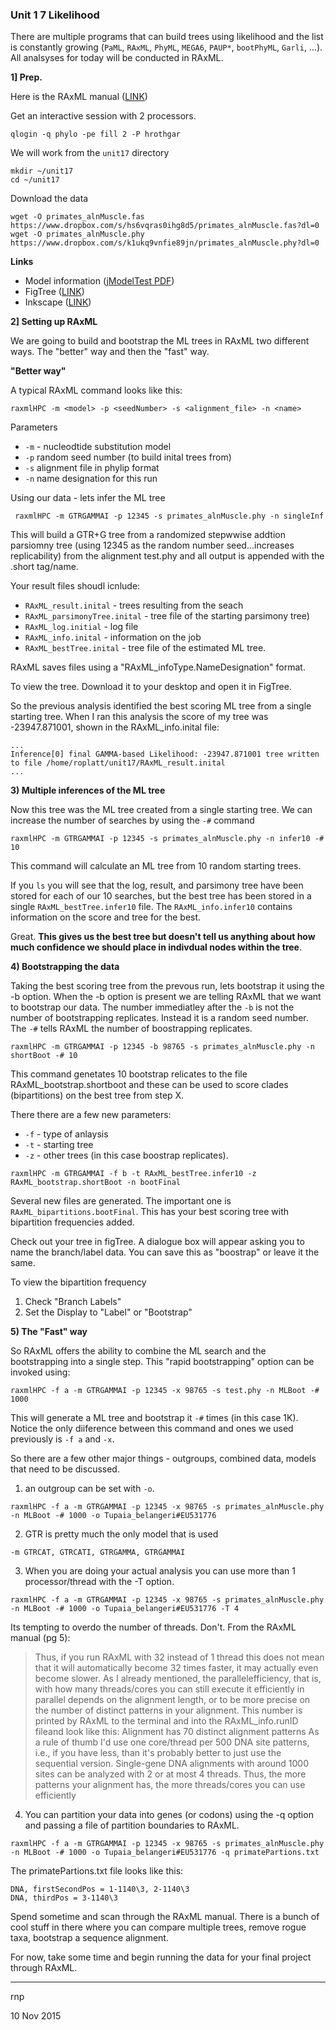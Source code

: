 ### Unit 1 7 Likelihood
There are multiple programs that can build trees using likelihood and the list is constantly growing (```PaML```, ```RAxML```, ```PhyML```, ```MEGA6```, ```PAUP*```, ```bootPhyML```, ```Garli```, ...).  All analsyses for today will be conducted in RAxML.



**1] Prep.**

Here is the RAxML manual ([LINK](http://sco.h-its.org/exelixis/resource/download/NewManual.pdf))

Get an interactive session with 2 processors.

```qlogin -q phylo -pe fill 2 -P hrothgar```

We will work from the ```unit17``` directory
```
mkdir ~/unit17
cd ~/unit17
```

Download the data
```
wget -O primates_alnMuscle.fas https://www.dropbox.com/s/hs6vqras0ihg8d5/primates_alnMuscle.fas?dl=0 
wget -O primates_alnMuscle.phy https://www.dropbox.com/s/k1ukq9vnfie89jn/primates_alnMuscle.phy?dl=0
```
**Links**
- Model information ([jModelTest PDF](https://www.dropbox.com/s/rfx99qu1xahmzow/primate_jModelTest.pdf?dl=0))
- FigTree ([LINK](http://tree.bio.ed.ac.uk/software/figtree/))
- Inkscape ([LINK](https://inkscape.org/en/download/))

**2] Setting up RAxML**

We are going to build and bootstrap the ML trees in RAxML two different ways. The "better" way and then the "fast" way.

**"Better way"**

A typical RAxML command looks like this:

```
raxmlHPC -m <model> -p <seedNumber> -s <alignment_file> -n <name>
```
Parameters
- ```-m``` - nucleodtide substitution model
- ```-p``` random seed number (to build inital trees from)
- ```-s``` alignment file in phylip format
- ```-n``` name designation for this run

Using our data - lets infer the ML tree

``` raxmlHPC -m GTRGAMMAI -p 12345 -s primates_alnMuscle.phy -n singleInf```



This will build a GTR+G tree from a randomized stepwwise addtion parsiomny tree (using 12345 as the random number seed...increases replicability) from the alignment test.phy and all output is appended with the .short tag/name.



Your result files shoudl icnlude:
- ```RAxML_result.inital``` - trees resulting from the seach
- ```RAxML_parsimonyTree.inital``` - tree file of the starting parsimony tree)
- ```RAxML_log.initial``` - log file
- ```RAxML_info.inital``` - information on the job
- ```RAxML_bestTree.inital``` - tree file of the estimated ML tree.

RAxML saves files using a "RAxML_infoType.NameDesignation" format.

To view the tree.  Download it to your desktop and open it in FigTree.

So the previous analysis identified the best scoring ML tree from a single starting tree.  When I ran this analysis the score of my tree was -23947.871001, shown in the RAxML_info.inital file:

```
...
Inference[0] final GAMMA-based Likelihood: -23947.871001 tree written to file /home/roplatt/unit17/RAxML_result.inital
...
```

**3) Multiple inferences of the ML tree**


Now this tree was the ML tree created from a single starting tree. We can increase the number of searches by using the ```-#``` command

```
raxmlHPC -m GTRGAMMAI -p 12345 -s primates_alnMuscle.phy -n infer10 -# 10
```

This command will calculate an ML tree from 10 random starting trees.


If you ```ls``` you will see that the log, result, and parsimony tree have been stored for each of our 10 searches, but the best tree has been stored in a single ```RAxML_bestTree.infer10``` file.  The ```RAxML_info.infer10``` contains information on the score and tree for the best.

Great.  **This gives us the best tree but doesn't tell us anything about how much confidence we should place in indivdual nodes within the tree**.  


**4) Bootstrapping the data**

Taking the best scoring tree from the prevous run, lets bootstrap it using the -b option.  When the -b option is present we are telling RAxML that we want to bootstrap our data.  The number immediatley after the ```-b``` is not the number of bootstrapping replicates.  Instead it is a random seed number.  The ```-#``` tells RAxML the number of boostrapping replicates.

```
raxmlHPC -m GTRGAMMAI -p 12345 -b 98765 -s primates_alnMuscle.phy -n shortBoot -# 10
```

This command genetates 10 bootstrap relicates to the file RAxML_bootstrap.shortboot and these can be used to score clades (bipartitions) on the best tree from step X.

There there are a few new parameters:
- ```-f``` - type of anlaysis
- ```-t``` - starting tree
- ```-z``` - other trees (in this case boostrap replicates).

```
raxmlHPC -m GTRGAMMAI -f b -t RAxML_bestTree.infer10 -z RAxML_bootstrap.shortBoot -n bootFinal
```

Several new files are generated.  The important one is ```RAxML_bipartitions.bootFinal```.  This has your best scoring tree with bipartition frequencies added.


Check out your tree in figTree.  A dialogue box will appear asking you to name the branch/label data. You can save this as "boostrap" or leave it the same.

To view the bipartition frequency
1) Check "Branch Labels"
2) Set the Display to "Label" or "Bootstrap"


**5) The "Fast" way**


So RAxML offers the ability to combine the ML search and the bootstrapping into a single step.  This "rapid bootstrapping" option can be invoked using:

```raxmlHPC -f a -m GTRGAMMAI -p 12345 -x 98765 -s test.phy -n MLBoot -# 1000```

This will generate a ML tree and bootstrap it ```-#``` times (in this case 1K).  Notice the only diiference between this command and ones we used previously is ```-f a``` and ```-x```.



So there are a few other major things - outgroups, combined data, models that need to be discussed.

1) an outgroup can be set with ```-o```.
```
raxmlHPC -f a -m GTRGAMMAI -p 12345 -x 98765 -s primates_alnMuscle.phy -n MLBoot -# 1000 -o Tupaia_belangeri#EU531776
```

2) GTR is pretty much the only model that is used

```-m GTRCAT, GTRCATI, GTRGAMMA, GTRGAMMAI```

3) When you are doing your actual analysis you can use more than 1 processor/thread with the -T option.
```
raxmlHPC -f a -m GTRGAMMAI -p 12345 -x 98765 -s primates_alnMuscle.phy -n MLBoot -# 1000 -o Tupaia_belangeri#EU531776 -T 4
```
Its tempting to overdo the number of threads.  Don't. From the RAxML manual (pg 5):


>Thus, if you run RAxML with 32 instead of 1 thread this does not mean that it will automatically become 32 times faster, it may actually even become slower. As I already mentioned, the parallelefficiency, that is, with how many threads/cores you can still execute it efficiently in parallel depends on the alignment length, or to be more precise on the number of distinct patterns in your alignment. This number is printed by RAxML to the terminal and into the RAxML_info.runID fileand look like this:
Alignment has 70 distinct alignment patterns As a rule of thumb I'd use one core/thread per 500 DNA site patterns, i.e., if you have less, than it's probably better to just use the sequential version. Single-gene DNA alignments with around 1000 sites can be analyzed with 2 or at most 4 threads. Thus, the more patterns your alignment has, the more threads/cores you can use efficiently

4) You can partition your data into genes (or codons) using the -q option and passing a file of partition boundaries to RAxML. 

```
raxmlHPC -f a -m GTRGAMMAI -p 12345 -x 98765 -s primates_alnMuscle.phy -n MLBoot -# 1000 -o Tupaia_belangeri#EU531776 -q primatePartions.txt
```
The primatePartions.txt file looks like this:
```
DNA, firstSecondPos = 1-1140\3, 2-1140\3
DNA, thirdPos = 3-1140\3
```

Spend sometime and scan through the RAxML manual.  There is a bunch of cool stuff in there where you can compare multiple trees, remove rogue taxa, bootstrap a sequence alignment.

For now, take some time and begin running the data for your final project through RAxML.


*****
rnp

10 Nov 2015












